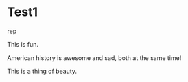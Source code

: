 # Test1
rep

This is fun. 

American history is awesome and sad, both at the same time!	

This is a thing of beauty.
